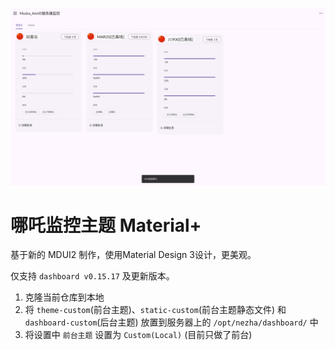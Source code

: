 ![Screenshot](screenshot.png)

# 哪吒监控主题 Material+

基于新的 MDUI2 制作，使用Material Design 3设计，更美观。

仅支持 `dashboard v0.15.17` 及更新版本。

1. 克隆当前仓库到本地
2. 将 `theme-custom`(前台主题)、`static-custom`(前台主题静态文件) 和 `dashboard-custom`(后台主题) 放置到服务器上的 `/opt/nezha/dashboard/` 中
3. 将设置中 `前台主题` 设置为 `Custom(Local)` (目前只做了前台)
